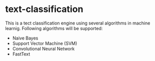 # text-classification
This is a tect classification engine using several algorithms in machine learnig. Following algorithms will be supported:
- Naive Bayes
- Support Vector Machine (SVM)
- Convolutional Neural Network
- FastText
